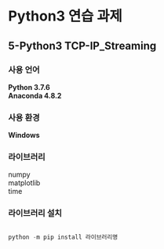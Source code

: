 # Python3 연습 과제
## 5-Python3 TCP-IP_Streaming

### 사용 언어
**Python 3.7.6**  
**Anaconda 4.8.2**

### 사용 환경
**Windows**

### 라이브러리
numpy  
matplotlib  
time  

### 라이브러리 설치
```python

python -m pip install 라이브러리명

```
